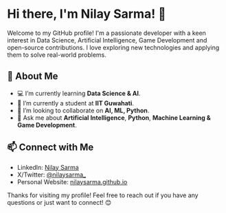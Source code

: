 # Hi there, I'm Nilay Sarma! 👋

Welcome to my GitHub profile! I'm a passionate developer with a keen interest in Data Science, Artificial Intelligence, Game Development and open-source contributions. I love exploring new technologies and applying them to solve real-world problems.

## 🚀 About Me

- 💻 I’m currently learning **Data Science & AI**.
- 🌱 I’m currently a student at **IIT Guwahati**.
- 👯 I’m looking to collaborate on **AI, ML, Python**.
- 💬 Ask me about **Artificial Intelligence**, **Python**, **Machine Learning & Game Development**.

## 📫 Connect with Me

- LinkedIn: [Nilay Sarma](https://www.linkedin.com/in/nilay-sarma)
- X/Twitter: [@nilaysarma_](https://twitter.com/nilaysarma_)
- Personal Website: [nilaysarma.github.io](https://nilaysarma.github.io)

Thanks for visiting my profile! Feel free to reach out if you have any questions or just want to connect! 😊
